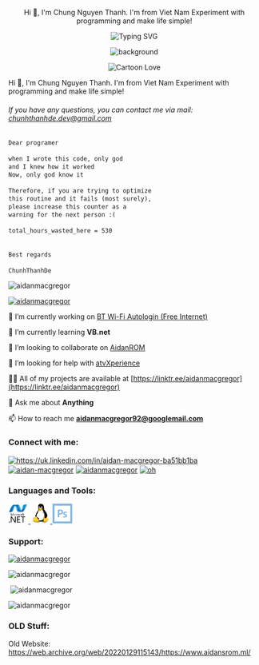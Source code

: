 
<div align="center">

Hi 👋, I'm Chung Nguyen Thanh. I'm from Viet Nam
Experiment with programming and make life simple!

![Typing SVG](https://readme-typing-svg.herokuapp.com?font=Fira+Code&weight=700&size=25&pause=100&color=33B86F&center=true&vCenter=true&width=800&lines=Why+do+programmers+prefer+dark+mode%3F++;Because+light+attracts+bugs!)


![background](https://media.giphy.com/media/l4FGIMFyHhkAdmVZS/giphy.gif)


![Cartoon Love](https://media.giphy.com/media/vrxxqQbyRxYi6scCjT/giphy.gif)


<div align="left">
  
Hi 👋, I'm Chung Nguyen Thanh. I'm from Viet Nam
Experiment with programming and make life simple!

###### If you have any questions, you can contact me via mail: chunhthanhde.dev@gmail.com
```
Dear programer

when I wrote this code, only god
and I knew how it worked
Now, only god know it

Therefore, if you are trying to optimize
this routine and it fails (most surely),
please increase this counter as a
warning for the next person :(

total_hours_wasted_here = 530
 
 
Best regards

ChunhThanhDe
```

<img src="https://komarev.com/ghpvc/?username=aidanmacgregor&label=Profile%20views&color=0e75b6&style=flat" alt="aidanmacgregor" /> <br>
  

<a href="https://github.com/ryo-ma/github-profile-trophy"><img src="https://github-profile-trophy.vercel.app/?username=aidanmacgregor" alt="aidanmacgregor" /></a>
  

🔭 I’m currently working on [BT Wi-Fi Autologin (Free Internet)](https://github.com/aidanmacgregor/BTWi-Fi_Autologin_-_OpenWrt_Linux_ChromeOS_Android_Macrodroid_Windows.EXE)

🌱 I’m currently learning **VB.net**

👯 I’m looking to collaborate on [AidanROM](https://aidanrom.com)

🤝 I’m looking for help with [atvXperience](https://atvxperience.com)

👨‍💻 All of my projects are available at [https://linktr.ee/aidanmacgregor](https://linktr.ee/aidanmacgregor)

💬 Ask me about **Anything**

📫 How to reach me **aidanmacgregor92@googlemail.com**

### Connect with me:
  
<a href="https://linkedin.com/in/https://uk.linkedin.com/in/aidan-macgregor-ba51bb1ba" target="blank"><img align="center" src="https://raw.githubusercontent.com/rahuldkjain/github-profile-readme-generator/master/src/images/icons/Social/linked-in-alt.svg" alt="https://uk.linkedin.com/in/aidan-macgregor-ba51bb1ba" height="30" width="40" /></a>
<a href="https://stackoverflow.com/users/aidan-macgregor" target="blank"><img align="center" src="https://raw.githubusercontent.com/rahuldkjain/github-profile-readme-generator/master/src/images/icons/Social/stack-overflow.svg" alt="aidan-macgregor" height="30" width="40" /></a>
<a href="https://fb.com/aidanmacgregor" target="blank"><img align="center" src="https://raw.githubusercontent.com/rahuldkjain/github-profile-readme-generator/master/src/images/icons/Social/facebook.svg" alt="aidanmacgregor" height="30" width="40" /></a>
<a href="https://www.topcoder.com/members/oh" target="blank"><img align="center" src="https://raw.githubusercontent.com/rahuldkjain/github-profile-readme-generator/master/src/images/icons/Social/topcoder.svg" alt="oh" height="30" width="40" /></a>
</p>


### Languages and Tools:

<a href="https://dotnet.microsoft.com/" target="_blank" rel="noreferrer"> <img src="https://raw.githubusercontent.com/devicons/devicon/master/icons/dot-net/dot-net-original-wordmark.svg" alt="dotnet" width="40" height="40"/> </a> <a href="https://www.linux.org/" target="_blank" rel="noreferrer"> <img src="https://raw.githubusercontent.com/devicons/devicon/master/icons/linux/linux-original.svg" alt="linux" width="40" height="40"/> </a> <a href="https://www.photoshop.com/en" target="_blank" rel="noreferrer"> <img src="https://raw.githubusercontent.com/devicons/devicon/master/icons/photoshop/photoshop-line.svg" alt="photoshop" width="40" height="40"/> </a>

### Support:

<a href="https://www.buymeacoffee.com/aidanmacgregor "> <img align="centre" src="https://cdn.buymeacoffee.com/buttons/v2/default-yellow.png" height="50" width="210" alt="aidanmacgregor " /></a>


<p><img align="centre" src="https://github-readme-stats.vercel.app/api/top-langs?username=aidanmacgregor&show_icons=true&locale=en&layout=compact" alt="aidanmacgregor" /></p>

<p>&nbsp;<img align="centre" src="https://github-readme-stats.vercel.app/api?username=aidanmacgregor&show_icons=true&locale=en" alt="aidanmacgregor" /></p>

<p><img align="centre" src="https://github-readme-streak-stats.herokuapp.com/?user=aidanmacgregor&" alt="aidanmacgregor" /></p>

### OLD Stuff:

Old Website: https://web.archive.org/web/20220129115143/https://www.aidansrom.ml/
  
</div>
